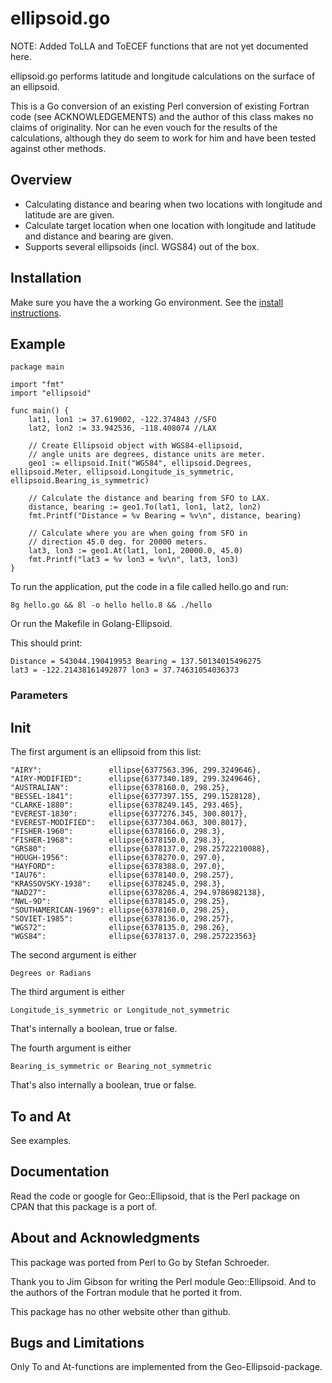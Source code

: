 # ellipsoid.go

NOTE: Added ToLLA and ToECEF functions that are not yet documented here.

ellipsoid.go performs latitude and longitude calculations 
on the surface of an ellipsoid.

This is a Go conversion of an existing Perl conversion 
of existing Fortran code (see ACKNOWLEDGEMENTS) and the 
author of this class makes no claims of originality. Nor 
can he even vouch for the results of the calculations, 
although they do seem to work for him and have been 
tested against other methods.

## Overview

* Calculating distance and bearing when two locations with longitude and latitude are are given.
* Calculate target location when one location with longitude and latitude and distance and bearing are given.
* Supports several ellipsoids (incl. WGS84) out of the box.

## Installation

Make sure you have the a working Go environment. See the [install instructions](http://golang.org/doc/install.html). 

## Example
    
	package main

	import "fmt"
	import "ellipsoid"

	func main() {
		lat1, lon1 := 37.619002, -122.374843 //SFO
		lat2, lon2 := 33.942536, -118.408074 //LAX

		// Create Ellipsoid object with WGS84-ellipsoid, 
		// angle units are degrees, distance units are meter.
		geo1 := ellipsoid.Init("WGS84", ellipsoid.Degrees, ellipsoid.Meter, ellipsoid.Longitude_is_symmetric, ellipsoid.Bearing_is_symmetric)

		// Calculate the distance and bearing from SFO to LAX.
		distance, bearing := geo1.To(lat1, lon1, lat2, lon2)
		fmt.Printf("Distance = %v Bearing = %v\n", distance, bearing)

		// Calculate where you are when going from SFO in 
		// direction 45.0 deg. for 20000 meters.
		lat3, lon3 := geo1.At(lat1, lon1, 20000.0, 45.0)
		fmt.Printf("lat3 = %v lon3 = %v\n", lat3, lon3)
	}

To run the application, put the code in a file called hello.go and run:

    8g hello.go && 8l -o hello hello.8 && ./hello

Or run the Makefile in Golang-Ellipsoid.

This should print:

	Distance = 543044.190419953 Bearing = 137.50134015496275
	lat3 = -122.21438161492877 lon3 = 37.74631054036373

### Parameters

## Init

The first argument is an ellipsoid from this list:

	"AIRY":               ellipse{6377563.396, 299.3249646},
	"AIRY-MODIFIED":      ellipse{6377340.189, 299.3249646},
	"AUSTRALIAN":         ellipse{6378160.0, 298.25},
	"BESSEL-1841":        ellipse{6377397.155, 299.1528128},
	"CLARKE-1880":        ellipse{6378249.145, 293.465},
	"EVEREST-1830":       ellipse{6377276.345, 300.8017},
	"EVEREST-MODIFIED":   ellipse{6377304.063, 300.8017},
	"FISHER-1960":        ellipse{6378166.0, 298.3},
	"FISHER-1968":        ellipse{6378150.0, 298.3},
	"GRS80":              ellipse{6378137.0, 298.25722210088},
	"HOUGH-1956":         ellipse{6378270.0, 297.0},
	"HAYFORD":            ellipse{6378388.0, 297.0},
	"IAU76":              ellipse{6378140.0, 298.257},
	"KRASSOVSKY-1938":    ellipse{6378245.0, 298.3},
	"NAD27":              ellipse{6378206.4, 294.9786982138},
	"NWL-9D":             ellipse{6378145.0, 298.25},
	"SOUTHAMERICAN-1969": ellipse{6378160.0, 298.25},
	"SOVIET-1985":        ellipse{6378136.0, 298.257},
	"WGS72":              ellipse{6378135.0, 298.26},
	"WGS84":              ellipse{6378137.0, 298.257223563}

The second argument is either 

	Degrees or Radians
	
The third argument is either

	Longitude_is_symmetric or Longitude_not_symmetric

That's internally a boolean, true or false.

The fourth argument is either

	Bearing_is_symmetric or Bearing_not_symmetric

That's also internally a boolean, true or false.

## To and At

See examples.

## Documentation

Read the code or google for Geo::Ellipsoid, that is the Perl package
on CPAN that this package is a port of.

## About and Acknowledgments

This package was ported from Perl to Go by Stefan Schroeder.

Thank you to Jim Gibson for writing the Perl module Geo::Ellipsoid.
And to the authors of the Fortran module that he ported it from.

This package has no other website other than github.

## Bugs and Limitations

Only To and At-functions are implemented from the Geo-Ellipsoid-package.


